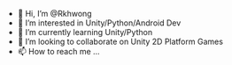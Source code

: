 - 👋 Hi, I’m @Rkhwong
- 👀 I’m interested in Unity/Python/Android Dev
- 🌱 I’m currently learning Unity/Python
- 💞️ I’m looking to collaborate on Unity 2D Platform Games
- 📫 How to reach me ...

<!---
Rkhwong/Rkhwong is a ✨ special ✨ repository because its `README.md` (this file) appears on your GitHub profile.
You can click the Preview link to take a look at your changes.
--->
